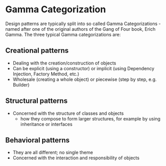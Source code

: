 # Gamma Categorization

Design patterns are typically split into so called Gamma Categorizations - named after one of the original authors of
the Gang of Four book, Erich Gamma. The three typical Gamma categorizations are:
## Creational patterns
- Dealing with the creation/construction of objects
- Can be explicit (using a constructor) or implicit (using Dependency Injection, Factory Method, etc.)
- Wholesale (creating a whole object) or piecewise (step by step, e.g. Builder)

## Structural patterns
- Concerned with the structure of classes and objects
  - how they compose to form larger structures, for example by using inheritance or interfaces


## Behavioral patterns

- They are all different; no single theme
- Concerned with the interaction and responsibility of objects